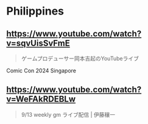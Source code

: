 # Philippines

## https://www.youtube.com/watch?v=sqvUisSvFmE

> ゲームプロデューサー岡本吉起のYouTubeライブ

Comic Con 2024 Singapore

## https://www.youtube.com/watch?v=WeFAkRDEBLw

> 9/13 weekly gm ライブ配信 | 伊藤穰一
